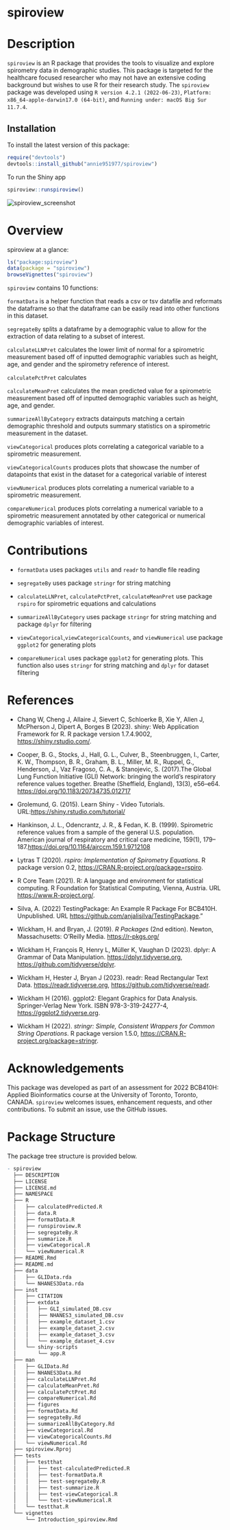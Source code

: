 
<!-- README.md is generated from README.Rmd. Please edit that file -->

# spiroview

<!-- badges: start -->
<!-- badges: end -->

# Description

`spiroview` is an R package that provides the tools to visualize and
explore spirometry data in demographic studies. This package is targeted
for the healthcare focused researcher who may not have an extensive
coding background but wishes to use R for their research study. The
`spiroview` package was developed using `R version 4.2.1 (2022-06-23)`,
`Platform: x86_64-apple-darwin17.0 (64-bit)`, and
`Running under: macOS Big Sur 11.7.4`.

## Installation

To install the latest version of this package:

``` r
require("devtools")
devtools::install_github("annie951977/spiroview")
```

To run the Shiny app

``` r
spiroview::runspiroview()
```
![spiroview_screenshot](https://user-images.githubusercontent.com/56055607/230213105-91e823b3-ee97-4859-8971-c4865eb92844.png)



# Overview

spiroview at a glance:

``` r
ls("package:spiroview")
data(package = "spiroview")
browseVignettes("spiroview")
```

`spiroview` contains 10 functions:

`formatData` is a helper function that reads a csv or tsv datafile and
reformats the dataframe so that the dataframe can be easily read into
other functions in this dataset.

`segregateBy` splits a dataframe by a demographic value to allow for the
extraction of data relating to a subset of interest.

`calculateLLNPret` calculates the lower limit of normal for a
spirometric measurement based off of inputted demographic variables such
as height, age, and gender and the spirometry reference of interest.

`calculatePctPret` calculates

`calculateMeanPret` calculates the mean predicted value for a
spirometric measurement based off of inputted demographic variables such
as height, age, and gender.

`summarizeAllByCategory` extracts datainputs matching a certain
demographic threshold and outputs summary statistics on a spirometric
measurement in the dataset.

`viewCategorical` produces plots correlating a categorical variable to a
spirometric measurement.

`viewCategoricalCounts` produces plots that showcase the number of
datapoints that exist in the dataset for a categorical variable of
interest

`viewNumerical` produces plots correlating a numerical variable to a
spirometric measurement.

`compareNumerical` produces plots correlating a numerical variable to a
spirometric measurement annotated by other categorical or numerical
demographic variables of interest.

# Contributions

- `formatData` uses packages `utils` and `readr` to handle file reading

- `segregateBy` uses package `stringr` for string matching

- `calculateLLNPret`, `calculatePctPret`, `calculateMeanPret` use
  package `rspiro` for spirometric equations and calculations

- `summarizeAllByCategory` uses package `stringr` for string matching
  and package `dplyr` for filtering

- `viewCategorical`,`viewCategoricalCounts`, and `viewNumerical` use
  package `ggplot2` for generating plots

- `compareNumerical` uses package `ggplot2` for generating plots. This
  function also uses `stringr` for string matching and `dplyr` for
  dataset filtering

# References

- Chang W, Cheng J, Allaire J, Sievert C, Schloerke B, Xie Y, Allen J,
  McPherson J, Dipert A, Borges B (2023). shiny: Web Application
  Framework for R. R package version 1.7.4.9002,
  <https://shiny.rstudio.com/>.

- Cooper, B. G., Stocks, J., Hall, G. L., Culver, B., Steenbruggen, I.,
  Carter, K. W., Thompson, B. R., Graham, B. L., Miller, M. R., Ruppel,
  G., Henderson, J., Vaz Fragoso, C. A., & Stanojevic, S. (2017).The
  Global Lung Function Initiative (GLI) Network: bringing the world’s
  respiratory reference values together. Breathe (Sheffield, England),
  13(3), e56–e64. <https://doi.org/10.1183/20734735.012717>

- Grolemund, G. (2015). Learn Shiny - Video Tutorials.
  URL:<https://shiny.rstudio.com/tutorial/>

- Hankinson, J. L., Odencrantz, J. R., & Fedan, K. B. (1999).
  Spirometric reference values from a sample of the general U.S.
  population. American journal of respiratory and critical care
  medicine, 159(1), 179–187.https://doi.org/10.1164/ajrccm.159.1.9712108

- Lytras T (2020). *rspiro: Implementation of Spirometry Equations*. R
  package version 0.2, <https://CRAN.R-project.org/package=rspiro>.

- R Core Team (2021). R: A language and environment for statistical
  computing. R Foundation for Statistical Computing, Vienna, Austria.
  URL <https://www.R-project.org/>.

- Silva, A. (2022) TestingPackage: An Example R Package For BCB410H.
  Unpublished. URL <https://github.com/anjalisilva/TestingPackage>.”

- Wickham, H. and Bryan, J. (2019). *R Packages* (2nd edition). Newton,
  Massachusetts: O’Reilly Media. <https://r-pkgs.org/>

- Wickham H, François R, Henry L, Müller K, Vaughan D (2023). dplyr: A
  Grammar of Data Manipulation. <https://dplyr.tidyverse.org>,
  <https://github.com/tidyverse/dplyr>.

- Wickham H, Hester J, Bryan J (2023). readr: Read Rectangular Text
  Data. <https://readr.tidyverse.org>,
  <https://github.com/tidyverse/readr>.

- Wickham H (2016). ggplot2: Elegant Graphics for Data Analysis.
  Springer-Verlag New York. ISBN 978-3-319-24277-4,
  <https://ggplot2.tidyverse.org>.

- Wickham H (2022). *stringr: Simple, Consistent Wrappers for Common
  String Operations*. R package version 1.5.0,
  <https://CRAN.R-project.org/package=stringr>.

# Acknowledgements

This package was developed as part of an assessment for 2022 BCB410H:
Applied Bioinformatics course at the University of Toronto, Toronto,
CANADA. `spiroview` welcomes issues, enhancement requests, and other
contributions. To submit an issue, use the GitHub issues.

# Package Structure

The package tree structure is provided below.

``` r
- spiroview
  ├── DESCRIPTION
  ├── LICENSE
  ├── LICENSE.md
  ├── NAMESPACE
  ├── R
  │   ├── calculatedPredicted.R
  │   ├── data.R
  │   ├── formatData.R
  │   ├── runspiroview.R    
  │   ├── segregateBy.R
  │   ├── summarize.R
  │   ├── viewCategorical.R
  │   └── viewNumerical.R
  ├── README.Rmd
  ├── README.md
  ├── data
  │   ├── GLIData.rda
  │   └── NHANES3Data.rda
  ├── inst
  │   ├── CITATION
  │   ├── extdata
  │   │   ├── GLI_simulated_DB.csv
  │   │   ├── NHANES3_simulated_DB.csv
  │   │   ├── example_dataset_1.csv
  │   │   ├── example_dataset_2.csv
  │   │   ├── example_dataset_3.csv
  │   │   └── example_dataset_4.csv
  │   └── shiny-scripts
  │       └── app.R
  ├── man
  │   ├── GLIData.Rd
  │   ├── NHANES3Data.Rd
  │   ├── calculateLLNPret.Rd
  │   ├── calculateMeanPret.Rd
  │   ├── calculatePctPret.Rd
  │   ├── compareNumerical.Rd
  │   ├── figures
  │   ├── formatData.Rd
  │   ├── segregateBy.Rd
  │   ├── summarizeAllByCategory.Rd
  │   ├── viewCategorical.Rd
  │   ├── viewCategoricalCounts.Rd
  │   └── viewNumerical.Rd
  ├── spiroview.Rproj
  ├── tests
  │   ├── testthat
  │   │   ├── test-calculatedPredicted.R
  │   │   ├── test-formatData.R
  │   │   ├── test-segregateBy.R
  │   │   ├── test-summarize.R
  │   │   ├── test-viewCategorical.R
  │   │   └── test-viewNumerical.R
  │   └── testthat.R
  └── vignettes
      └── Introduction_spiroview.Rmd
```
